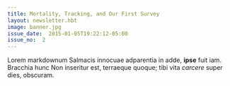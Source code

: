 ```yaml
---
title: Mortality, Tracking, and Our First Survey
layout: newsletter.hbt
image: banner.jpg
issue_date:  2015-01-05T19:22:12-05:00
issue_no:  2
---
```

Lorem markdownum Salmacis innocuae adparentia in adde, **ipse** fuit iam.
Bracchia hunc Non inseritur est, terraeque quoque; tibi vita *carcere* super
dies, obscuram.